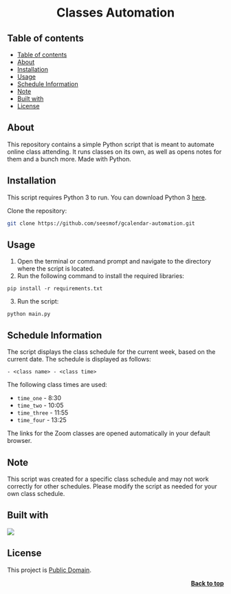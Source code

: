<a name="readme-top"></a>

<div align="center">
<h1 align="center">Classes Automation</h1>
</div>

## Table of contents

- [Table of contents](#table-of-contents)
- [About](#about)
- [Installation](#installation)
- [Usage](#usage)
- [Schedule Information](#schedule-information)
- [Note](#note)
- [Built with](#built-with)
- [License](#license)

## About

This repository contains a simple Python script that is meant to automate online class attending. It runs classes on its own, as well as opens notes for them and a bunch more. Made with Python.

## Installation

This script requires Python 3 to run. You can download Python 3 [here](https://www.python.org/downloads/).

Clone the repository:

```bash
git clone https://github.com/seesmof/gcalendar-automation.git
```

## Usage

1.  Open the terminal or command prompt and navigate to the directory where the script is located.
2.  Run the following command to install the required libraries:

`pip install -r requirements.txt`

3.  Run the script:

`python main.py`

## Schedule Information

The script displays the class schedule for the current week, based on the current date. The schedule is displayed as follows:

```arduino
- <class name> - <class time>
```

The following class times are used:

- `time_one` - 8:30
- `time_two` - 10:05
- `time_three` - 11:55
- `time_four` - 13:25

The links for the Zoom classes are opened automatically in your default browser.

## Note

This script was created for a specific class schedule and may not work correctly for other schedules. Please modify the script as needed for your own class schedule.

## Built with

![](https://img.shields.io/badge/Python-FFD43B?style=for-the-badge&logo=python&logoColor=blue)

## License

This project is [Public Domain](./LICENSE).

<p align="right"><a href="#readme-top"><strong>Back to top</strong></a></p>
